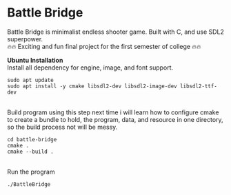 # Battle Bridge
Battle Bridge is minimalist endless shooter game. Built with C, and use SDL2 superpower.<br/>
🔥🔥 Exciting and fun final project for the first semester of college 🔥🔥

**Ubuntu Installation**\
Install all dependency for engine, image, and font support.
```
sudo apt update
sudo apt install -y cmake libsdl2-dev libsdl2-image-dev libsdl2-ttf-dev
```
\
Build program using this step
next time i will learn how to configure cmake to create a bundle to hold, the program, data, and resource in one directory, so the build process not will be messy.
```
cd battle-bridge
cmake .
cmake --build .
```
\
Run the program
```
./BattleBridge
```
